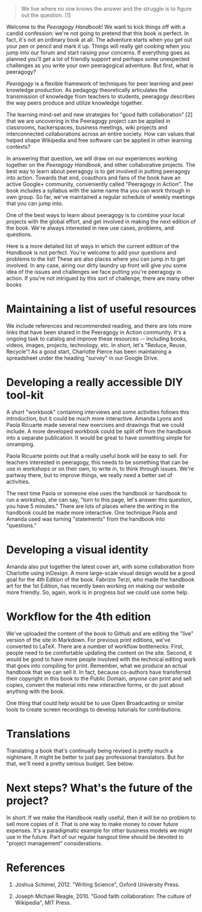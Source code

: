 ---
---

> We live where no one knows the answer and the struggle is to figure out the question. [1]

Welcome to the _Peeragogy Handbook_!  We want to kick things off with
a candid confession: we're not going to pretend that this book is
perfect.  In fact, it's not an ordinary book at all.  The adventure
starts when you get out your pen or pencil and mark it up.  Things
will really get cooking when you jump into our forum and start raising
your concerns.  If everything goes as planned you'll get a lot of
friendly support and perhaps some unexpected challenges as you write
your own peeragogical adventure.  But first, what is peeragogy?

*Peeragogy* is a flexible framework of techniques for peer learning
and peer knowledge production.  As pedagogy theoretically articulates
the transmission of knowledge from teachers to students, peeragogy
describes the way peers produce and utilize knowledge together.

The learning mind-set and new strategies for "good faith
collaboration" [2] that we are uncovering in the Peeragogy project can
be applied in classrooms, hackerspaces, business meetings, wiki
projects and interconnected collaborations across an entire society.
How can values that helped shape Wikipedia and free software can be
applied in other learning contexts?

In answering that question, we will draw on our experiences working
together on the _Peeragogy Handbook_, and other collaborative
projects.  The best way to learn about peeragogy is to get involved in
putting peeragogy into action.  Towards that end, coauthors and fans
of the book have an active Google+ community, conveniently called
"Peeragogy in Action".  The book includes a syllabus with the same
name tha you can work through in own group.  So far, we've maintained
a regular schedule of weekly meetings that you can jump into.

One of the best ways to learn about peeragogy is to combine your local
projects with the global effort, and get involved in making the next
edition of the book.  We're always interested in new use cases,
problems, and questions.

Here is a more detailed list of ways in which the current edition of
the _Handbook_ is not perfect.  You're welcome to add your questions
and problems to the list!  These are also places where you can jump in
to get involved.  In any case, airing our dirty laundry up front will
give you some idea of the issues and challenges we face putting you're
peeragogy in action.  If you're not intrigued by this sort of
challenge, there are many other books

# Maintaining a list of useful resources

We include references and recommended reading, and there are lots more
links that have been shared in the Peeragogy in Action community.
It's a ongoing task to catalog and improve these resources --
including books, videos, images, projects, technology, etc.  In short,
let's "Reduce, Reuse, Recycle"!  As a good start, Charlotte Pierce has
been maintaining a spreadsheet under the heading "survey" in our
Google Drive.

# Developing a really accessible DIY tool-kit

A short "workbook" containing interviews and some activities follows
this introduction, but it could be much more interactive.  Amanda
Lyons and Paola Ricuarte made several new exercises and drawings that
we could include. A more developed workbook could be split off from
the handbook into a separate publication.  It would be great to have
something simple for onramping.

Paola Ricuarte points out that a really useful book will be easy to
sell.  For teachers interested in peeragogy, this needs to be
something that can be use in workshops or on their own, to write in,
to think through issues.  We're partway there, but to improve things,
we really need a better set of activities.

The next time Paola or someone else uses the handbook or handbook to
run a workshop, she can say, "turn to this page, let's answer this
question, you have 5 minutes."  There are lots of places where the
writing in the handbook could be made more interactive.  One technique
Paola and Amanda used was turning "statements" from the handbook into
"questions."

# Developing a visual identity

Amanda also put together the latest cover art, with some collaboration
from Charlotte using inDesign. A more large-scale visual design would
be a good goal for the 4th Edition of the book.  Fabrizio Terzi, who
made the handbook art for the 1st Edition, has recently been working
on making our website more friendly.  So, again, work is in progress
but we could use some help.

# Workflow for the 4th edition

We've uploaded the content of the book to Github and are editing the
"live" version of the site in Markdown.  For previous print editions,
we've converted to LaTeX.  There are a number of workflow bottlenecks:
First, people need to be comfortable updating the content on the site.
Second, it would be good to have more people involved with the
technical editing work that goes into compiling for print.  Remember,
what we produce an actual handbook that we can sell it.  In fact,
because co-authors have transferred their copyright in this book to
the Public Domain, _anyone_ can print and sell copies, convert the
material into new interactive forms, or do just about anything with
the book.

One thing that could help would be to use Open Broadcasting or similar
tools to create screen recordings to develop tutorials for
contributions.

# Translations

Translating a book that's continually being revised is pretty much a
nightmare.  It might be better to just pay professional translators.
But for that, we'll need a pretty serious budget.  See below.

# Next steps? What's the future of the project?

In short: If we make the Handbook really useful, then it will be no
problem to sell more copies of it.  That is one way to make money to
cover future expenses.  It's a paradigmatic example for other business
models we might use in the future.  Part of our regular hangout time
should be devoted to "project management" considerations.


# References

1. Joshua Schimel, 2012. "Writing Science", Oxford University Press.

2. Joseph Michael Reagle, 2010. "Good faith collaboration: The culture of Wikipedia", MIT Press.
